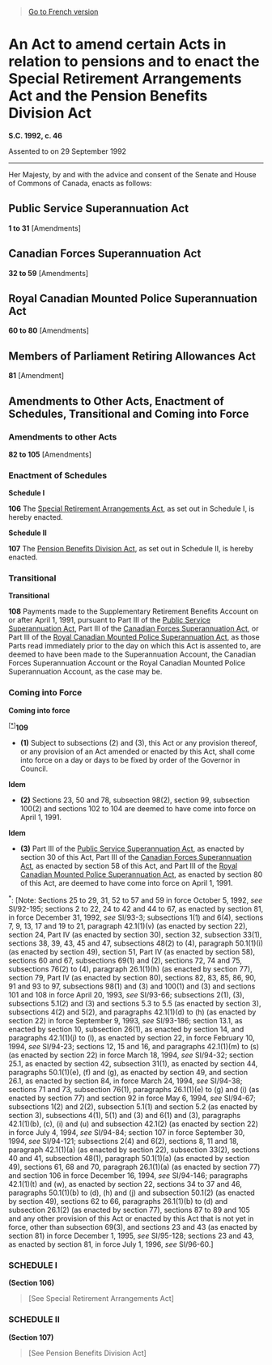 > [Go to French version](/fr/Lois/Lois%20du%20Canada/1992/ch.%2046.md)

# An Act to amend certain Acts in relation to pensions and to enact the Special Retirement Arrangements Act and the Pension Benefits Division Act

**S.C. 1992, c. 46**


Assented to on 29 September 1992

----------



Her Majesty, by and with the advice and consent of the Senate and House of Commons of Canada, enacts as follows:






## Public Service Superannuation Act


**1 to 31** [Amendments]




## Canadian Forces Superannuation Act


**32 to 59** [Amendments]




## Royal Canadian Mounted Police Superannuation Act


**60 to 80** [Amendments]




## Members of Parliament Retiring Allowances Act


**81** [Amendment]




## Amendments to Other Acts, Enactment of Schedules, Transitional and Coming into Force



### Amendments to other Acts


**82 to 105** [Amendments]




### Enactment of Schedules



**Schedule I**

**106** The [Special Retirement Arrangements Act](/en/Acts/Statutes%20of%20Canada/1992/c.%2046,%20Sch.%20I.md), as set out in Schedule I, is hereby enacted.




**Schedule II**

**107** The [Pension Benefits Division Act](/en/Acts/Statutes%20of%20Canada/1992/c.%2046,%20Sch.%20II.md), as set out in Schedule II, is hereby enacted.




### Transitional



**Transitional**

**108** Payments made to the Supplementary Retirement Benefits Account on or after April 1, 1991, pursuant to Part III of the [Public Service Superannuation Act](/en/Acts/Revised%20Statutes%20of%20Canada/P/P-36.md), Part III of the [Canadian Forces Superannuation Act](/en/Acts/Revised%20Statutes%20of%20Canada/C/C-17.md), or Part III of the [Royal Canadian Mounted Police Superannuation Act](/en/Acts/Revised%20Statutes%20of%20Canada/R/R-11.md), as those Parts read immediately prior to the day on which this Act is assented to, are deemed to have been made to the Superannuation Account, the Canadian Forces Superannuation Account or the Royal Canadian Mounted Police Superannuation Account, as the case may be.




### Coming into Force



**Coming into force**

<sup><a href='#P-31.8_en_1'>[*]</a></sup>**109** 

- **(1)** Subject to subsections (2) and (3), this Act or any provision thereof, or any provision of an Act amended or enacted by this Act, shall come into force on a day or days to be fixed by order of the Governor in Council.

**Idem**

- **(2)** Sections 23, 50 and 78, subsection 98(2), section 99, subsection 100(2) and sections 102 to 104 are deemed to have come into force on April 1, 1991.

**Idem**

- **(3)** Part III of the [Public Service Superannuation Act](/en/Acts/Revised%20Statutes%20of%20Canada/P/P-36.md), as enacted by section 30 of this Act, Part III of the [Canadian Forces Superannuation Act](/en/Acts/Revised%20Statutes%20of%20Canada/C/C-17.md), as enacted by section 58 of this Act, and Part III of the [Royal Canadian Mounted Police Superannuation Act](/en/Acts/Revised%20Statutes%20of%20Canada/R/R-11.md), as enacted by section 80 of this Act, are deemed to have come into force on April 1, 1991.

<a name='P-31.8_en_1'><sup>*</sup></a>: [Note: Sections 25 to 29, 31, 52 to 57 and 59 in force October 5, 1992, *see* SI/92-195; sections 2 to 22, 24 to 42 and 44 to 67, as enacted by section 81, in force December 31, 1992, *see* SI/93-3; subsections 1(1) and 6(4), sections 7, 9, 13, 17 and 19 to 21, paragraph 42.1(1)(v) (as enacted by section 22), section 24, Part IV (as enacted by section 30), section 32, subsection 33(1), sections 38, 39, 43, 45 and 47, subsections 48(2) to (4), paragraph 50.1(1)(i) (as enacted by section 49), section 51, Part IV (as enacted by section 58), sections 60 and 67, subsections 69(1) and (2), sections 72, 74 and 75, subsections 76(2) to (4), paragraph 26.1(1)(h) (as enacted by section 77), section 79, Part IV (as enacted by section 80), sections 82, 83, 85, 86, 90, 91 and 93 to 97, subsections 98(1) and (3) and 100(1) and (3) and sections 101 and 108 in force April 20, 1993, *see* SI/93-66; subsections 2(1), (3), subsections 5.1(2) and (3) and sections 5.3 to 5.5 (as enacted by section 3), subsections 4(2) and 5(2), and paragraphs 42.1(1)(d) to (h) (as enacted by section 22) in force September 9, 1993, *see* SI/93-186; section 13.1, as enacted by section 10, subsection 26(1), as enacted by section 14, and paragraphs 42.1(1)(j) to (l), as enacted by section 22, in force February 10, 1994, *see* SI/94-23; sections 12, 15 and 16, and paragraphs 42.1(1)(m) to (s) (as enacted by section 22) in force March 18, 1994, *see* SI/94-32; section 25.1, as enacted by section 42, subsection 31(1), as enacted by section 44, paragraphs 50.1(1)(e), (f) and (g), as enacted by section 49, and section 26.1, as enacted by section 84, in force March 24, 1994, *see* SI/94-38; sections 71 and 73, subsection 76(1), paragraphs 26.1(1)(e) to (g) and (i) (as enacted by section 77) and section 92 in force May 6, 1994, *see* SI/94-67; subsections 1(2) and 2(2), subsection 5.1(1) and section 5.2 (as enacted by section 3), subsections 4(1), 5(1) and (3) and 6(1) and (3), paragraphs 42.1(1)(b), (c), (i) and (u) and subsection 42.1(2) (as enacted by section 22) in force July 4, 1994, *see* SI/94-84; section 107 in force September 30, 1994, *see* SI/94-121; subsections 2(4) and 6(2), sections 8, 11 and 18, paragraph 42.1(1)(a) (as enacted by section 22), subsection 33(2), sections 40 and 41, subsection 48(1), paragraph 50.1(1)(a) (as enacted by section 49), sections 61, 68 and 70, paragraph 26.1(1)(a) (as enacted by section 77) and section 106 in force December 16, 1994, *see* SI/94-146; paragraphs 42.1(1)(t) and (w), as enacted by section 22, sections 34 to 37 and 46, paragraphs 50.1(1)(b) to (d), (h) and (j) and subsection 50.1(2) (as enacted by section 49), sections 62 to 66, paragraphs 26.1(1)(b) to (d) and subsection 26.1(2) (as enacted by section 77), sections 87 to 89 and 105 and any other provision of this Act or enacted by this Act that is not yet in force, other than subsection 69(3), and sections 23 and 43 (as enacted by section 81) in force December 1, 1995, *see* SI/95-128; sections 23 and 43, as enacted by section 81, in force July 1, 1996, *see* SI/96-60.]<br />




### **SCHEDULE I** 
**(Section 106)**
> [See Special Retirement Arrangements Act]



### **SCHEDULE II** 
**(Section 107)**
> [See Pension Benefits Division Act]

